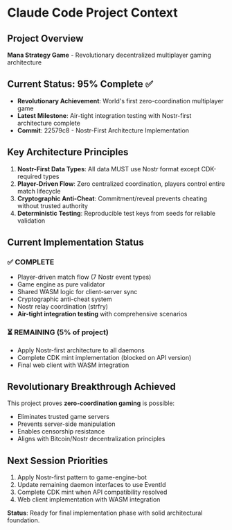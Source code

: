 # Claude Code Project Context

## Project Overview
**Mana Strategy Game** - Revolutionary decentralized multiplayer gaming architecture

## Current Status: 95% Complete ✅
- **Revolutionary Achievement**: World's first zero-coordination multiplayer game
- **Latest Milestone**: Air-tight integration testing with Nostr-first architecture complete
- **Commit**: 22579c8 - Nostr-First Architecture Implementation

## Key Architecture Principles
1. **Nostr-First Data Types**: All data MUST use Nostr format except CDK-required types
2. **Player-Driven Flow**: Zero centralized coordination, players control entire match lifecycle
3. **Cryptographic Anti-Cheat**: Commitment/reveal prevents cheating without trusted authority
4. **Deterministic Testing**: Reproducible test keys from seeds for reliable validation

## Current Implementation Status

### ✅ COMPLETE
- Player-driven match flow (7 Nostr event types)
- Game engine as pure validator
- Shared WASM logic for client-server sync
- Cryptographic anti-cheat system
- Nostr relay coordination (strfry)
- **Air-tight integration testing** with comprehensive scenarios

### ⏳ REMAINING (5% of project)
- Apply Nostr-first architecture to all daemons
- Complete CDK mint implementation (blocked on API version)
- Final web client with WASM integration

## Revolutionary Breakthrough Achieved
This project proves **zero-coordination gaming** is possible:
- Eliminates trusted game servers
- Prevents server-side manipulation  
- Enables censorship resistance
- Aligns with Bitcoin/Nostr decentralization principles

## Next Session Priorities
1. Apply Nostr-first pattern to game-engine-bot
2. Update remaining daemon interfaces to use EventId
3. Complete CDK mint when API compatibility resolved
4. Web client implementation with WASM integration

**Status**: Ready for final implementation phase with solid architectural foundation.